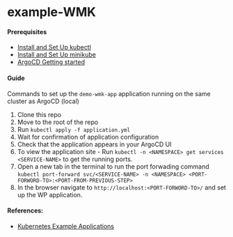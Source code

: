 # example-WMK

#### Prerequisites
- [Install and Set Up kubectl](https://kubernetes.io/docs/tasks/tools/)
- [Install and Set Up minikube](https://minikube.sigs.k8s.io/docs/start/)
- [ArgoCD Getting started](https://argo-cd.readthedocs.io/en/stable/getting_started/#1-install-argo-cd)

#### Guide

Commands to set up the `demo-wmk-app` application running on the same cluster as ArgoCD (local)

1. Clone this repo
2. Move to the root of the repo
3. Run `kubectl apply -f application.yml`
4. Wait for confirmation of application configuration
5. Check that the application appears in your ArgoCD UI
6. To view the application site - Run `kubectl -n <NAMESPACE> get services <SERVICE-NAME>` to get the running ports.
7. Open a new tab in the terminal to run the port forwading command `kubectl port-forward svc/<SERVICE-NAME> -n <NAMESPACE> <PORT-FORWORD-TO>:<PORT-FROM-PREVIOUS-STEP>`
8. In the browser navigate to `http://localhost:<PORT-FORWORD-TO>/` and set up the WP application.

#### References:
- [Kubernetes Example Applications](https://kubernetes.io/docs/tutorials/stateful-application/mysql-wordpress-persistent-volume/)
